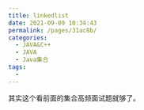 ```yaml
---
title: linkedlist
date: 2021-09-09 10:34:43
permalink: /pages/31ac8b/
categories:
  - JAVA&C++
  - JAVA
  - Java集合
tags:
  - 
---
```


其实这个看前面的集合高频面试题就够了。

